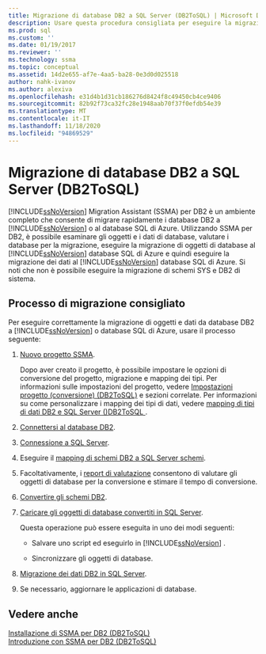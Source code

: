 ```yaml
---
title: Migrazione di database DB2 a SQL Server (DB2ToSQL) | Microsoft Docs
description: Usare questa procedura consigliata per eseguire la migrazione di database DB2 a SQL Server o al database SQL di Azure usando SQL Server Migration Assistant (SSMA).
ms.prod: sql
ms.custom: ''
ms.date: 01/19/2017
ms.reviewer: ''
ms.technology: ssma
ms.topic: conceptual
ms.assetid: 14d2e655-af7e-4aa5-ba28-0e3d0d025518
author: nahk-ivanov
ms.author: alexiva
ms.openlocfilehash: e31d4b1d31cb186276d8424f8c49450cb4ce9406
ms.sourcegitcommit: 82b92f73ca32fc28e1948aab70f37f0efdb54e39
ms.translationtype: MT
ms.contentlocale: it-IT
ms.lasthandoff: 11/18/2020
ms.locfileid: "94869529"
---
```

# <a name="migrating-db2-databases-to-sql-server-db2tosql"></a>Migrazione di database DB2 a SQL Server (DB2ToSQL)
[!INCLUDE[ssNoVersion](../../includes/ssnoversion-md.md)] Migration Assistant (SSMA) per DB2 è un ambiente completo che consente di migrare rapidamente i database DB2 a [!INCLUDE[ssNoVersion](../../includes/ssnoversion-md.md)] o al database SQL di Azure. Utilizzando SSMA per DB2, è possibile esaminare gli oggetti e i dati di database, valutare i database per la migrazione, eseguire la migrazione di oggetti di database al [!INCLUDE[ssNoVersion](../../includes/ssnoversion-md.md)] database SQL di Azure e quindi eseguire la migrazione dei dati al [!INCLUDE[ssNoVersion](../../includes/ssnoversion-md.md)] database SQL di Azure. Si noti che non è possibile eseguire la migrazione di schemi SYS e DB2 di sistema.  
  
## <a name="recommended-migration-process"></a>Processo di migrazione consigliato  
Per eseguire correttamente la migrazione di oggetti e dati da database DB2 a [!INCLUDE[ssNoVersion](../../includes/ssnoversion-md.md)] o database SQL di Azure, usare il processo seguente:  
  
1.  [Nuovo progetto SSMA](./new-project-db2tosql.md).  
  
    Dopo aver creato il progetto, è possibile impostare le opzioni di conversione del progetto, migrazione e mapping dei tipi. Per informazioni sulle impostazioni del progetto, vedere [Impostazioni progetto &#40;conversione&#41; &#40;DB2ToSQL&#41;](../../ssma/db2/project-settings-conversion-db2tosql.md) e sezioni correlate. Per informazioni su come personalizzare i mapping dei tipi di dati, vedere [mapping di tipi di dati DB2 e SQL Server &#40;&#41;DB2ToSQL ](../../ssma/db2/mapping-db2-and-sql-server-data-types-db2tosql.md).  
  
2.  [Connettersi al database DB2](./connecting-to-db2-database-db2tosql.md).  
  
3.  [Connessione a SQL Server](./connecting-to-sql-server-db2tosql.md).  
  
4.  Eseguire il [mapping di schemi DB2 a SQL Server schemi](./mapping-db2-schemas-to-sql-server-schemas-db2tosql.md).  
  
5.  Facoltativamente, i [report di valutazione](./assessment-report-db2tosql.md) consentono di valutare gli oggetti di database per la conversione e stimare il tempo di conversione.  
  
6.  [Convertire gli schemi DB2](./converting-db2-schemas-db2tosql.md).  
  
7.  [Caricare gli oggetti di database convertiti in SQL Server](./loading-converted-database-objects-into-sql-server-db2tosql.md).  
  
    Questa operazione può essere eseguita in uno dei modi seguenti:  
  
    -   Salvare uno script ed eseguirlo in [!INCLUDE[ssNoVersion](../../includes/ssnoversion-md.md)] .  
  
    -   Sincronizzare gli oggetti di database.  
  
8.  [Migrazione dei dati DB2 in SQL Server](./migrating-db2-data-into-sql-server-db2tosql.md).  
  
9. Se necessario, aggiornare le applicazioni di database.  
  
## <a name="see-also"></a>Vedere anche  
[Installazione di SSMA per DB2 &#40;DB2ToSQL&#41;](../../ssma/db2/installing-ssma-for-db2-db2tosql.md)  
[Introduzione con SSMA per DB2 &#40;DB2ToSQL&#41;](../../ssma/db2/getting-started-with-ssma-for-db2-db2tosql.md)  
